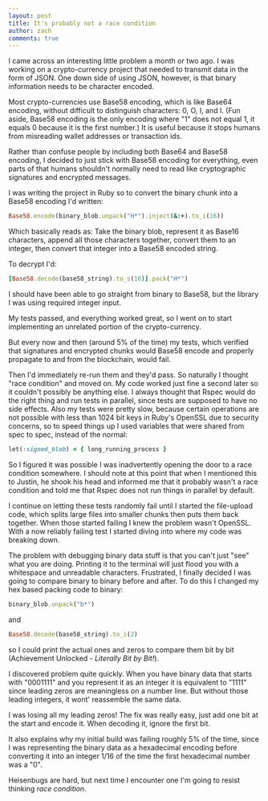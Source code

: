 ```yaml
---
layout: post
title: It's probably not a race condition
author: zach
comments: true
---
```


I came across an interesting little problem a month or two ago. I was working on a crypto-currency project that needed to transmit data in the form of JSON. One down side of using JSON, however, is that binary information needs to be character encoded.

Most crypto-currencies use Base58 encoding, which is like Base64 encoding, without difficult to distinguish characters: 0, O, I, and l. (Fun aside, Base58 encoding is the only encoding where "1" does not equal 1, it equals 0 because it is the first number.) It is useful because it stops humans from misreading wallet addresses or transaction ids.

Rather than confuse people by including both Base64 and Base58 encoding, I decided to just stick with Base58 encoding for everything, even parts of that humans shouldn't normally need to read like cryptographic signatures and encrypted messages.

I was writing the project in Ruby so to convert the binary chunk into a Base58 encoding I'd written:

``` ruby
Base58.encode(binary_blob.unpack("H*").inject(&:+).to_i(16))
```

Which basically reads as: Take the binary blob, represent it as Base16 characters, append all those characters together, convert them to an integer, then convert that integer into a Base58 encoded string.

To decrypt I'd:

``` ruby
[Base58.decode(base58_string).to_s(16)].pack("H*")
```

I should have been able to go straight from binary to Base58, but the library I was using required integer input.

My tests passed, and everything worked great, so I went on to start implementing an unrelated portion of the crypto-currency.

But every now and then (around 5% of the time) my tests, which verified that signatures and encrypted chunks would Base58 encode and properly propagate to and from the blockchain, would fail.

Then I'd immediately re-run them and they'd pass. So naturally I thought "race condition" and moved on. My code worked just fine a second later so it couldn't possibly be anything else. I always thought that Rspec would do the right thing and run tests in parallel, since tests are supposed to have no side effects. Also my tests were pretty slow, because certain operations are not possible with less than 1024 bit keys in Ruby's OpenSSL due to security concerns, so to speed things up I used variables that were shared from spec to spec, instead of the normal:

``` ruby
let(:signed_blob) = { long_running_process }
```

So I figured it was possible I was inadvertently opening the door to a race condition somewhere. I should note at this point that when I mentioned this to Justin, he shook his head and informed me that it probably wasn't a race condition and told me that Rspec does not run things in parallel by default.

I continue on letting these tests randomly fail until I started the file-upload code, which splits large files into smaller chunks then puts them back together. When those started failing I knew the problem wasn't OpenSSL. With a now reliably failing test I started diving into where my code was breaking down.

The problem with debugging binary data stuff is that you can't just "see" what you are doing. Printing it to the terminal will just flood you with a whitespace and unreadable characters. Frustrated, I finally decided I was going to compare binary to binary before and after. To do this I changed my hex based packing code to binary:

``` ruby
binary_blob.unpack("b*")
```

and

``` ruby
Base58.decode(base58_string).to_i(2)
``` 

so I could print the actual ones and zeros to compare them bit by bit (Achievement Unlocked - *Literally Bit by Bit!*).

I discovered problem quite quickly. When you have binary data that starts with "0001111" and you represent it as an integer it is equivalent to "1111" since leading zeros are meaningless on a number line. But without those leading integers, it wont' reassemble the same data.

I was losing all my leading zeros! The fix was really easy, just add one bit at the start and encode it. When decoding it, ignore the first bit.

It also explains why my initial build was failing roughly 5% of the time, since I was representing the binary data as a hexadecimal encoding before converting it into an integer 1/16 of the time the first hexadecimal number was a "0".

Heisenbugs are hard, but next time I encounter one I'm going to resist thinking *race condition*.
